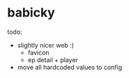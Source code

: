 # babicky

todo:
- slightly nicer web :)
  - favicon
  - ep detail + player
- move all hardcoded values to config 
